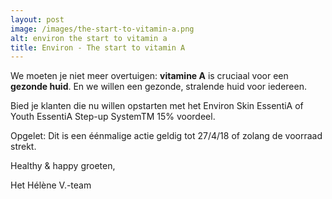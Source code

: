 ```yaml
---
layout: post
image: /images/the-start-to-vitamin-a.png
alt: environ the start to vitamin a
title: Environ - The start to vitamin A
---
```


We moeten je niet meer overtuigen: **vitamine A** is cruciaal voor een **gezonde huid**.
En we willen een gezonde, stralende huid voor iedereen.

Bied je klanten die nu willen opstarten met het Environ Skin EssentiA of Youth EssentiA Step-up SystemTM 15% voordeel.

Opgelet: Dit is een éénmalige actie geldig tot 27/4/18 of zolang de voorraad strekt.

Healthy & happy groeten,

Het Hélène V.-team
